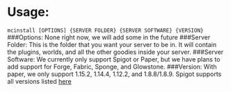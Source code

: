# Usage:
`mcinstall [OPTIONS] {SERVER FOLDER} {SERVER SOFTWARE} {VERSION}`  
###Options:
None right now, we will add some in the future
###Server Folder:
This is the folder that you want your server to be in. It will contain the plugins, worlds, and all the other goodies inside your server.
###Server Software:
We currently only support Spigot or Paper, but we have plans to add support for Forge, Fabric, Sponge, and Glowstone.
###Version:
With paper, we only support 1.15.2, 1.14.4, 1.12.2, and 1.8.8/1.8.9. Spigot supports all versions listed [here](https://www.spigotmc.org/wiki/buildtools/)
 